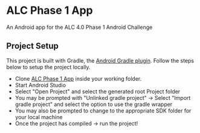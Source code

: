 # ALC Phase 1 App

An Android app for the ALC 4.0 Phase 1 Android Challenge

## Project Setup

This project is built with Gradle, the [Android Gradle plugin](http://tools.android.com/tech-docs/new-build-system/user-guide). Follow the steps below to setup the project locally.

* Clone [ALC Phase 1 App](https://github.com/TheDancerCodes/alc4-android-code-challenges/phase1) inside your working folder.
* Start Android Studio
* Select "Open Project" and select the generated root Project folder
* You may be prompted with "Unlinked gradle project" -> Select "Import gradle project" and select
the option to use the gradle wrapper
* You may also be prompted to change to the appropriate SDK folder for your local machine
* Once the project has compiled -> run the project! 